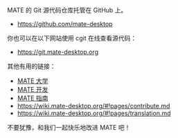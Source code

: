 <!--
.. link:
.. description:
.. tags: Development,开发
.. date:2016-04-08 15:29:57
.. title: 开发
.. slug: development
-->

MATE 的 Git 源代码仓库托管在 GitHub 上。

  * <https://github.com/mate-desktop>

你也可以在以下网站使用 cgit 在线查看源代码：

  * <https://git.mate-desktop.org>

其他有用的链接：

  * [MATE 大学](/blog/2013-03-12-mate-university/)
  * [MATE 开发](https://wiki.mate-desktop.org/#!pages/dev-doc.md)
  * [MATE 指南](https://wiki.mate-desktop.org/#!pages/roadmap.md)
  * <https://wiki.mate-desktop.org/#!pages/contribute.md>
  * <https://wiki.mate-desktop.org/#!pages/translation.md>

不要犹豫，和我们一起快乐地改进 MATE 吧！

